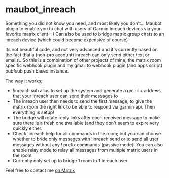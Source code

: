 # maubot_inreach
Something you did not know you need, and most likely you don't... Maubot plugin to enable you to chat with users of Garmin Inreach devices via your favorite matrix client :-) Can also be used to bridge matrix group chats to an inreach device (which could become expensive of course)


Its not beautiful code, and not very advanced and it's currently based on the fact that a (non-pro account) inreach can only send either text or emails.. So this is a combination of other projects of mine; the matrix room specific webhook plugin and my gmail to webhook plugin (and apps script) pub/sub push based instance. 

The way it works;
- !inreach sub alias to set up the system and generate a gmail + address that your inreach user can send their messages to
- The inreach user then needs to send the first message, to give the matrix room the right link to be able to respond via garmin api. Then everything is setup!
- The bridge will rotate reply links after each received message to make sure there is a fresh one available (and they don't seem to expire very quickly either.
- Check !inreach help for all commands in the room; but you can choose whether to bride only messages with !inreach send <message> or to send all user messages without any ! prefix commands (passive mode). You can also enable relay mode to relay all messages from multiple matrix users in the room.
- Currently only set up to bridge 1 room to 1 inreach user


Feel free to contact me [on Matrix](https://matrix.to/#/#whatever:vibb.me)
